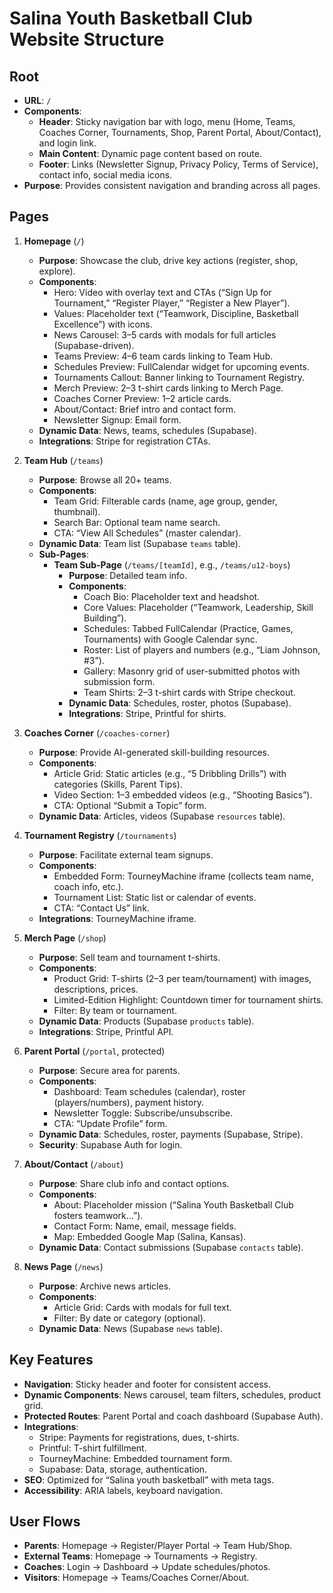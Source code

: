 # Salina Youth Basketball Club Website Structure

## Root
- **URL**: `/`
- **Components**:
  - **Header**: Sticky navigation bar with logo, menu (Home, Teams, Coaches Corner, Tournaments, Shop, Parent Portal, About/Contact), and login link.
  - **Main Content**: Dynamic page content based on route.
  - **Footer**: Links (Newsletter Signup, Privacy Policy, Terms of Service), contact info, social media icons.
- **Purpose**: Provides consistent navigation and branding across all pages.

## Pages
1. **Homepage** (`/`)
   - **Purpose**: Showcase the club, drive key actions (register, shop, explore).
   - **Components**:
     - Hero: Video with overlay text and CTAs (“Sign Up for Tournament,” “Register Player,” “Register a New Player”).
     - Values: Placeholder text (“Teamwork, Discipline, Basketball Excellence”) with icons.
     - News Carousel: 3–5 cards with modals for full articles (Supabase-driven).
     - Teams Preview: 4–6 team cards linking to Team Hub.
     - Schedules Preview: FullCalendar widget for upcoming events.
     - Tournaments Callout: Banner linking to Tournament Registry.
     - Merch Preview: 2–3 t-shirt cards linking to Merch Page.
     - Coaches Corner Preview: 1–2 article cards.
     - About/Contact: Brief intro and contact form.
     - Newsletter Signup: Email form.
   - **Dynamic Data**: News, teams, schedules (Supabase).
   - **Integrations**: Stripe for registration CTAs.

2. **Team Hub** (`/teams`)
   - **Purpose**: Browse all 20+ teams.
   - **Components**:
     - Team Grid: Filterable cards (name, age group, gender, thumbnail).
     - Search Bar: Optional team name search.
     - CTA: “View All Schedules” (master calendar).
   - **Dynamic Data**: Team list (Supabase `teams` table).
   - **Sub-Pages**:
     - **Team Sub-Page** (`/teams/[teamId]`, e.g., `/teams/u12-boys`)
       - **Purpose**: Detailed team info.
       - **Components**:
         - Coach Bio: Placeholder text and headshot.
         - Core Values: Placeholder (“Teamwork, Leadership, Skill Building”).
         - Schedules: Tabbed FullCalendar (Practice, Games, Tournaments) with Google Calendar sync.
         - Roster: List of players and numbers (e.g., “Liam Johnson, #3”).
         - Gallery: Masonry grid of user-submitted photos with submission form.
         - Team Shirts: 2–3 t-shirt cards with Stripe checkout.
       - **Dynamic Data**: Schedules, roster, photos (Supabase).
       - **Integrations**: Stripe, Printful for shirts.

3. **Coaches Corner** (`/coaches-corner`)
   - **Purpose**: Provide AI-generated skill-building resources.
   - **Components**:
     - Article Grid: Static articles (e.g., “5 Dribbling Drills”) with categories (Skills, Parent Tips).
     - Video Section: 1–3 embedded videos (e.g., “Shooting Basics”).
     - CTA: Optional “Submit a Topic” form.
   - **Dynamic Data**: Articles, videos (Supabase `resources` table).

4. **Tournament Registry** (`/tournaments`)
   - **Purpose**: Facilitate external team signups.
   - **Components**:
     - Embedded Form: TourneyMachine iframe (collects team name, coach info, etc.).
     - Tournament List: Static list or calendar of events.
     - CTA: “Contact Us” link.
   - **Integrations**: TourneyMachine iframe.

5. **Merch Page** (`/shop`)
   - **Purpose**: Sell team and tournament t-shirts.
   - **Components**:
     - Product Grid: T-shirts (2–3 per team/tournament) with images, descriptions, prices.
     - Limited-Edition Highlight: Countdown timer for tournament shirts.
     - Filter: By team or tournament.
   - **Dynamic Data**: Products (Supabase `products` table).
   - **Integrations**: Stripe, Printful API.

6. **Parent Portal** (`/portal`, protected)
   - **Purpose**: Secure area for parents.
   - **Components**:
     - Dashboard: Team schedules (calendar), roster (players/numbers), payment history.
     - Newsletter Toggle: Subscribe/unsubscribe.
     - CTA: “Update Profile” form.
   - **Dynamic Data**: Schedules, roster, payments (Supabase, Stripe).
   - **Security**: Supabase Auth for login.

7. **About/Contact** (`/about`)
   - **Purpose**: Share club info and contact options.
   - **Components**:
     - About: Placeholder mission (“Salina Youth Basketball Club fosters teamwork...”).
     - Contact Form: Name, email, message fields.
     - Map: Embedded Google Map (Salina, Kansas).
   - **Dynamic Data**: Contact submissions (Supabase `contacts` table).

8. **News Page** (`/news`)
   - **Purpose**: Archive news articles.
   - **Components**:
     - Article Grid: Cards with modals for full text.
     - Filter: By date or category (optional).
   - **Dynamic Data**: News (Supabase `news` table).

## Key Features
- **Navigation**: Sticky header and footer for consistent access.
- **Dynamic Components**: News carousel, team filters, schedules, product grid.
- **Protected Routes**: Parent Portal and coach dashboard (Supabase Auth).
- **Integrations**:
  - Stripe: Payments for registrations, dues, t-shirts.
  - Printful: T-shirt fulfillment.
  - TourneyMachine: Embedded tournament form.
  - Supabase: Data, storage, authentication.
- **SEO**: Optimized for “Salina youth basketball” with meta tags.
- **Accessibility**: ARIA labels, keyboard navigation.

## User Flows
- **Parents**: Homepage → Register/Player Portal → Team Hub/Shop.
- **External Teams**: Homepage → Tournaments → Registry.
- **Coaches**: Login → Dashboard → Update schedules/photos.
- **Visitors**: Homepage → Teams/Coaches Corner/About.